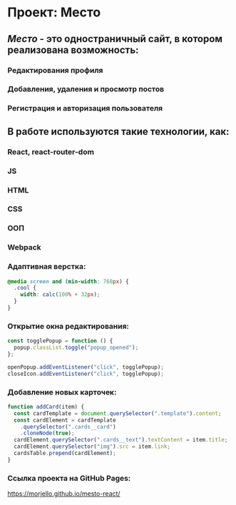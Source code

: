# **Проект: Место**

## _Место_ - это одностраничный сайт, в котором реализована возможность:

### Редактирования профиля

### Добавления, удаления и просмотр постов

### Регистрация и авторизация пользователя

## В работе используются такие технологии, как:

### React, react-router-dom

### JS

### HTML

### CSS

### ООП

### Webpack

### Адаптивная верстка:

```css
@media screen and (min-width: 768px) {
  .cool {
    width: calc(100% + 32px);
  }
}
```

### Открытие окна редактирования:

```javascript
const togglePopup = function () {
  popup.classList.toggle("popup_opened");
};

openPopup.addEventListener("click", togglePopup);
closeIcon.addEventListener("click", togglePopup);
```

### Добавление новых карточек:

```javascript
function addCard(item) {
  const cardTemplate = document.querySelector(".template").content;
  const cardElement = cardTemplate
    .querySelector(".cards__card")
    .cloneNode(true);
  cardElement.querySelector(".cards__text").textContent = item.title;
  cardElement.querySelector("img").src = item.link;
  cardsTable.prepend(cardElement);
}
```

### Ссылка проекта на GitHub Pages:

https://morjello.github.io/mesto-react/
